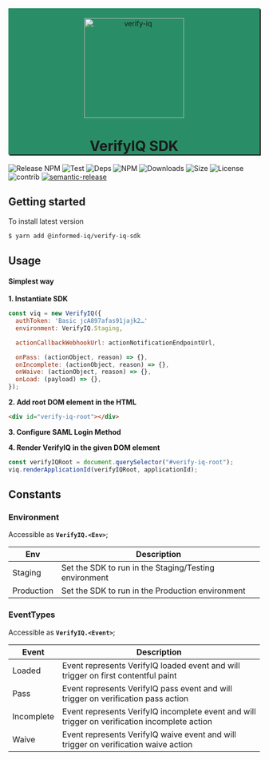 <div align="center" style="padding: 20px 0 0 0; box-shadow: 2px 2px; background-color: rgb(41, 142, 103);">
  <a href="https://informed.iq/" rel="noopener" target="_blank" >
    <img width="200" src="https://user-images.githubusercontent.com/13334788/83625127-86064980-a5a4-11ea-919a-3d6ee3e17a89.png" alt="verify-iq">
  </a>
  <h1 align="center">VerifyIQ SDK</h1>
</div>

![Release NPM](https://github.com/Informed/verifyiq-sdk/workflows/Release%20NPM/badge.svg)
![Test](https://github.com/Informed/verifyiq-sdk/workflows/Test/badge.svg)
![Deps](https://img.shields.io/david/dev/Informed/verifyiq-sdk?label=dependencies)
![NPM](https://img.shields.io/npm/v/@informed-iq/verify-iq-sdk)
![Downloads](https://img.shields.io/npm/dw/@informed-iq/verify-iq-sdk)
![Size](https://img.shields.io/bundlephobia/min/@informed-iq/verify-iq-sdk)
![License](https://img.shields.io/npm/l/@informed-iq/verify-iq-sdk)
![contrib](https://img.shields.io/github/contributors/Informed/verifyiq-sdk?color=green)
[![semantic-release](https://img.shields.io/badge/%20%20%F0%9F%93%A6%F0%9F%9A%80-semantic--release-e10079.svg)](https://github.com/semantic-release/semantic-release)

## Getting started

To install latest version

```sh
$ yarn add @informed-iq/verify-iq-sdk
```

## Usage

#### Simplest way

**1. Instantiate SDK**

```js
const viq = new VerifyIQ({
  authToken: 'Basic jcA897afas91jajk2…'
  environment: VerifyIQ.Staging,

  actionCallbackWebhookUrl: actionNotificationEndpointUrl,

  onPass: (actionObject, reason) => {},
  onIncomplete: (actionObject, reason) => {},
  onWaive: (actionObject, reason) => {},
  onLoad: (payload) => {},
});
```

**2. Add root DOM element in the HTML**

```html
<div id="verify-iq-root"></div>
```

**3. Configure SAML Login Method**

**4. Render VerifyIQ in the given DOM element**

```js
const verifyIQRoot = document.querySelector("#verify-iq-root");
viq.renderApplicationId(verifyIQRoot, applicationId);
```

## Constants

### Environment

Accessible as **`VerifyIQ.<Env>`**;

| Env        | Description                                           |
| ---------- | ----------------------------------------------------- |
| Staging    | Set the SDK to run in the Staging/Testing environment |
| Production | Set the SDK to run in the Production environment      |

### EventTypes

Accessible as **`VerifyIQ.<Event>`**;

| Event      | Description                                                                                   |
| ---------- | --------------------------------------------------------------------------------------------- |
| Loaded     | Event represents VerifyIQ loaded event and will trigger on first contentful paint             |
| Pass       | Event represents VerifyIQ pass event and will trigger on verification pass action             |
| Incomplete | Event represents VerifyIQ incomplete event and will trigger on verification incomplete action |
| Waive      | Event represents VerifyIQ waive event and will trigger on verification waive action           |
